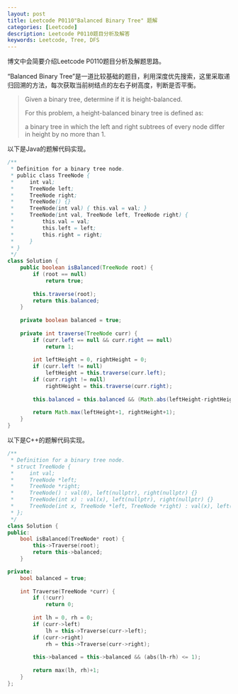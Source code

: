 ```yaml
---
layout: post
title: Leetcode P0110"Balanced Binary Tree" 题解
categories: [Leetcode]
description: Leetcode P0110题目分析及解答
keywords: Leetcode, Tree, DFS
---
```


博文中会简要介绍Leetcode P0110题目分析及解题思路。

“Balanced Binary Tree”是一道比较基础的题目，利用深度优先搜索，这里采取递归回溯的方法，每次获取当前树结点的左右子树高度，判断是否平衡。

> Given a binary tree, determine if it is height-balanced.
> 
> For this problem, a height-balanced binary tree is defined as:
> 
> a binary tree in which the left and right subtrees of every node differ in height by no more than 1.

以下是Java的题解代码实现。
```java
/**
 * Definition for a binary tree node.
 * public class TreeNode {
 *     int val;
 *     TreeNode left;
 *     TreeNode right;
 *     TreeNode() {}
 *     TreeNode(int val) { this.val = val; }
 *     TreeNode(int val, TreeNode left, TreeNode right) {
 *         this.val = val;
 *         this.left = left;
 *         this.right = right;
 *     }
 * }
 */
class Solution {
    public boolean isBalanced(TreeNode root) {
        if (root == null)
            return true;
        
        this.traverse(root);
        return this.balanced;
    }
    
    private boolean balanced = true;
    
    private int traverse(TreeNode curr) {
        if (curr.left == null && curr.right == null)
            return 1;
        
        int leftHeight = 0, rightHeight = 0;
        if (curr.left != null)
            leftHeight = this.traverse(curr.left);
        if (curr.right != null)
            rightHeight = this.traverse(curr.right);
        
        this.balanced = this.balanced && (Math.abs(leftHeight-rightHeight) <= 1);
        
        return Math.max(leftHeight+1, rightHeight+1);
    }
}
```

以下是C++的题解代码实现。
```cpp
/**
 * Definition for a binary tree node.
 * struct TreeNode {
 *     int val;
 *     TreeNode *left;
 *     TreeNode *right;
 *     TreeNode() : val(0), left(nullptr), right(nullptr) {}
 *     TreeNode(int x) : val(x), left(nullptr), right(nullptr) {}
 *     TreeNode(int x, TreeNode *left, TreeNode *right) : val(x), left(left), right(right) {}
 * };
 */
class Solution {
public:
    bool isBalanced(TreeNode* root) {
        this->Traverse(root);
        return this->balanced;
    }

private:
    bool balanced = true;
    
    int Traverse(TreeNode *curr) {
        if (!curr)
            return 0;
        
        int lh = 0, rh = 0;
        if (curr->left)
            lh = this->Traverse(curr->left);
        if (curr->right)
            rh = this->Traverse(curr->right);
        
        this->balanced = this->balanced && (abs(lh-rh) <= 1);
        
        return max(lh, rh)+1;
    }
};
```